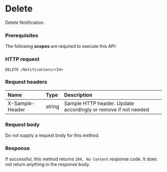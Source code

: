 # Delete

Delete Notification.
### Prerequisites
The following **scopes** are required to execute this API: 
### HTTP request
<!-- { "blockType": "ignored" } -->
```http
DELETE /Notifications/<Id>

```
### Request headers
| Name       | Type | Description|
|:---------------|:--------|:----------|
| X-Sample-Header  | string  | Sample HTTP header. Update accordingly or remove if not needed|

### Request body
Do not supply a request body for this method.


### Response
If successful, this method returns `204, No Content` response code. It does not return anything in the response body.


<!-- uuid: 2ded477d-ed2e-466d-8fc2-0c50af63829e
2015-10-16 23:06:06 UTC -->
<!-- {
  "type": "#page.annotation",
  "description": "Delete",
  "keywords": "",
  "section": "documentation",
  "tocPath": ""
}-->